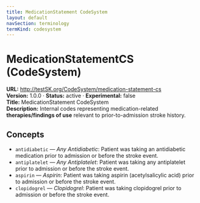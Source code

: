 ```yaml
---
title: MedicationStatement CodeSystem
layout: default
navSection: terminology
termKind: codesystem
---
```


# MedicationStatementCS (CodeSystem)

**URL:** http://testSK.org/CodeSystem/medication-statement-cs  
**Version:** 1.0.0 · **Status:** active · **Experimental:** false  
**Title:** MedicationStatement CodeSystem  
**Description:** Internal codes representing medication-related **therapies/findings of use** relevant to prior-to-admission stroke history.

## Concepts
- `antidiabetic` — *Any Antidiabetic*: Patient was taking an antidiabetic medication prior to admission or before the stroke event.  
- `antiplatelet` — *Any Antiplatelet*: Patient was taking any antiplatelet prior to admission or before the stroke event.  
- `aspirin` — *Aspirin*: Patient was taking aspirin (acetylsalicylic acid) prior to admission or before the stroke event.  
- `clopidogrel` — *Clopidogrel*: Patient was taking clopidogrel prior to admission or before the stroke event.
